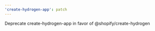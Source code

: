 ```yaml
---
'create-hydrogen-app': patch
---
```


Deprecate create-hydrogen-app in favor of @shopify/create-hydrogen

